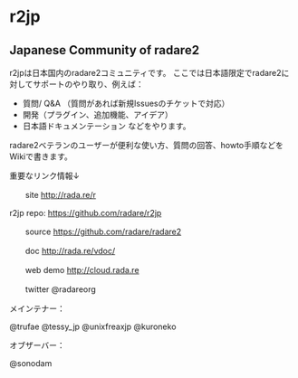 # r2jp
## Japanese Community of radare2

r2jpは日本国内のradare2コミュニティです。
ここでは日本語限定でradare2に対してサポートのやり取り、例えば：
- 質問/ Q&A （質問があれば新規Issuesのチケットで対応）
- 開発（プラグイン、追加機能、アイデア）
- 日本語ドキュメンテーション
などをやります。

radare2ベテランのユーザーが便利な使い方、質問の回答、howto手順などをWikiで書きます。

重要なリンク情報↓

　　site http://rada.re/r
  
  r2jp repo: https://github.com/radare/r2jp

　　source https://github.com/radare/radare2

　　doc http://rada.re/vdoc/

　　web demo http://cloud.rada.re

　　twitter @radareorg 
 
 
メインテナー：

@trufae @tessy_jp @unixfreaxjp @kuroneko 

オブザーバー：

@sonodam
